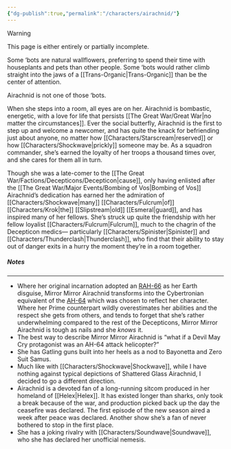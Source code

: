 ```yaml
---
{"dg-publish":true,"permalink":"/characters/airachnid/"}
---
```

  
>[!warning] 
>This page is either entirely or partially incomplete. 

Some ‘bots are natural wallflowers, preferring to spend their time with houseplants and pets than other people. Some ‘bots would rather climb straight into the jaws of a [[Trans-Organic\|Trans-Organic]] than be the center of attention. 

Airachnid is not one of those ‘bots. 

When she steps into a room, all eyes are on her. Airachnid is bombastic, energetic, with a love for life that persists [[The Great War/Great War\|no matter the circumstances]]. Ever the social butterfly, Airachnid is the first to step up and welcome a newcomer, and has quite the knack for befriending just about anyone, no matter how [[Characters/Starscream\|reserved]] or how [[Characters/Shockwave\|prickly]] someone may be. As a squadron commander, she’s earned the loyalty of her troops a thousand times over, and she cares for them all in turn. 

Though she was a late-comer to the [[The Great War/Factions/Decepticons/Decepticon\|cause]], only having enlisted after the [[The Great War/Major Events/Bombing of Vos\|Bombing of Vos]] Airachnid’s dedication has earned her the admiration of [[Characters/Shockwave\|many]] [[Characters/Fulcrum\|of]] [[Characters/Krok\|the]] [[Slipstream\|old]] [[Esmeral\|guard]], and has inspired many of her fellows. She’s struck up quite the friendship with her fellow loyalist [[Characters/Fulcrum\|Fulcrum]], much to the chagrin of the Decepticon medics— particularly [[Characters/Spinister\|Spinister]] and [[Characters/Thunderclash\|Thunderclash]], who find that their ability to stay out of danger exits in a hurry the moment they’re in a room together. 
##### Notes
---
- Where her original incarnation adopted an [RAH-66](https://en.wikipedia.org/wiki/Boeing%E2%80%93Sikorsky_RAH-66_Comanche) as her Earth disguise, Mirror Mirror Airachnid transforms into the Cybertronian equivalent of the [AH-64](https://en.wikipedia.org/wiki/Boeing_AH-64_Apache) which was chosen to reflect her character. Where her Prime counterpart wildly overestimates her abilities and the respect she gets from others, and tends to forget that she’s rather underwhelming compared to the rest of the Decepticons, Mirror Mirror Airachnid is tough as nails and she _knows_ it. 
- The best way to describe Mirror Mirror Airachnid is “what if a Devil May Cry protagonist was an AH-64 attack helicopter?” 
- She has Gatling guns built into her heels as a nod to Bayonetta and Zero Suit Samus. 
- Much like with [[Characters/Shockwave\|Shockwave]], while I have nothing against typical depictions of Shattered Glass Airachnid, I decided to go a different direction. 
- Airachnid is a devoted fan of a long-running sitcom produced in her homeland of [[Helex\|Helex]]. It has existed longer than sharks, only took a break because of the war, and production picked back up the day the ceasefire was declared. The first episode of the new season aired a week after peace was declared. Another show she’s a fan of never bothered to stop in the first place. 
- She has a joking rivalry with [[Characters/Soundwave\|Soundwave]], who she has declared her unofficial nemesis. 